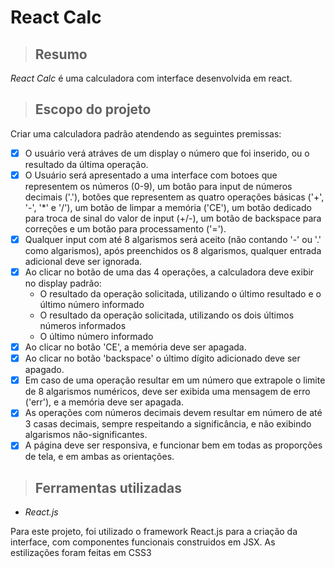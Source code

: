 # React Calc

> ## Resumo
*React Calc* é uma calculadora com interface desenvolvida em react.

> ## Escopo do projeto
Criar uma calculadora padrão atendendo as seguintes premissas:
-   [x] O usuário verá atráves de um display o número que foi inserido, ou o resultado da última operação.
-   [x] O Usuário será apresentado a uma interface com botoes que representem os números (0-9), um botão para input de números decimais ('.'), botões que representem as quatro operações básicas ('+', '-', '*' e '/'), um botão de limpar a memória ('CE'), um botão dedicado para troca de sinal do valor de input (+/-), um botão de backspace para correções e um botão para processamento ('=').
-   [x] Qualquer input com até 8 algarismos será aceito (não contando '-' ou '.' como algarismos), após preenchidos os 8 algarismos, qualquer entrada adicional deve ser ignorada.
-   [x] Ao clicar no botão de uma das 4 operações, a calculadora deve exibir no display padrão:
    * O resultado da operação solicitada, utilizando o último resultado e o último número informado
    * O resultado da operação solicitada, utilizando os dois últimos números informados
    * O último número informado
-   [x] Ao clicar no botão 'CE', a memória deve ser apagada.
-   [x] Ao clicar no botão 'backspace' o último dígito adicionado deve ser apagado.
-   [x] Em caso de uma operação resultar em um número que extrapole o limite de 8 algarismos numéricos, deve ser exibida uma mensagem de erro ('err'), e a memória deve ser apagada.
-   [x] As operações com números decimais devem resultar em número de até 3 casas decimais, sempre respeitando a significância, e não exibindo algarismos não-significantes.
-   [x] A página deve ser responsiva, e funcionar bem em todas as proporções de tela, e em ambas as orientações.

> ## Ferramentas utilizadas

* *React.js*

Para este projeto, foi utilizado o framework React.js para a criação da interface, com componentes funcionais construidos em JSX. As estilizações foram feitas em CSS3